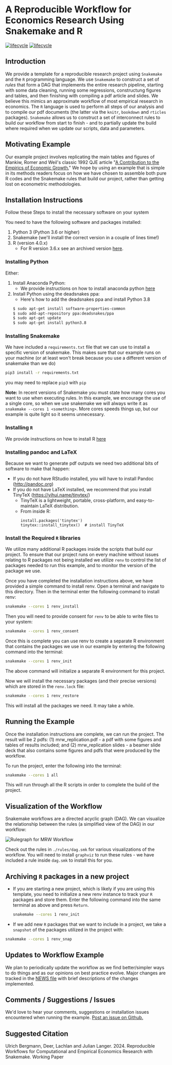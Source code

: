 # A Reproducible Workflow for Economics Research Using Snakemake and R

[![lifecycle](https://img.shields.io/badge/lifecycle-stable-green.svg)](https://www.tidyverse.org/lifecycle/#stable)
[![lifecycle](https://img.shields.io/badge/version-1.0.0-red.svg)]()

## Introduction

We provide a template for a reproducible research project using `Snakemake` and the `R` programming language.
We use `Snakemake` to construct a set of *rules* that form a DAG that implements the entire research pipeline, starting with some data cleaning, running some regressions, constructung figures and tables, and then finishing with compiling a pdf article and slides.
We believe this mimics an approximate workflow of most empirical research in economics.
The `R` language is used to perform all steps of our analysis and to compile our pdf documents (the latter via the `knitr`, `bookdown` and `rticles` packages).
`Snakemake` allows us to construct a set of interconnect rules to build our workflow from start to finish - and to partially update the build where required when we update our scripts, data and parameters.

## Motivating Example

Our example project involves replicating the main tables and figures of Mankiw, Romer and Weil's classic 1992 QJE article "[A Contribution to the Empirics of Economic Growth.](https://eml.berkeley.edu/~dromer/papers/MRW_QJE1992.pdf)"
We hope by using an example that is simple in its methods readers focus on how we have chosen to assemble both pure R codes and the Snakemake rules that build our project, rather than getting lost on econometric methodologies.

## Installation Instructions

Follow these Steps to install the necessary software on your system

You need to have the following software and packages installed:

1. Python 3 (Python 3.6 or higher)
2. Snakemake (we'll install the correct version in a couple of lines time!)
3. R (version 4.0.x)
   * For R version 3.6.x see an archived version [here](https://github.com/lachlandeer/snakemake-econ-r/tree/archive/r-3.6).

### Installing Python

Either:

1. Install Anaconda Python:
    - We provide instructions on how to install anaconda python [here](https://pp4rs.github.io/2020-uzh-installation-guide/python/)
2. Install Python using the deadsnakes ppa:
    - Here's how to add the deadsnakes ppa and install Python 3.8
    ```bash
    $ sudo apt-get install software-properties-common
    $ sudo add-apt-repository ppa:deadsnakes/ppa
    $ sudo apt-get update
    $ sudo apt-get install python3.8
    ```

### Installing Snakemake

We have included a `requirements.txt` file that we can use to install a specific version of snakemake.
This makes sure that our example runs on your machine (or at least won't break because you use a different version of snakemake than we do)

``` bash
pip3 install -r requirements.txt
```

you may need to replace `pip3` with `pip`

**Note:** In recent versions of Snakemake you must state how many cores you want to use when executing rules. 
In this example, we encourage the use of a single core, so when we use snakemake we will always write it as `snakemake --cores 1 <something>`.
More cores speeds things up, but our example is quite light so it seems unnecessary.

### Installing `R`

We provide instructions on how to install R [here](https://pp4rs.github.io/2020-uzh-installation-guide/r)

### Installing pandoc and LaTeX

Because we want to generate pdf outputs we need two additional bits of software to make that happen:

* If you do not have RStudio installed, you will have to install Pandoc (http://pandoc.org)
* If you do not have LaTeX installed, we recommend that you install TinyTeX (https://yihui.name/tinytex/)
  * TinyTeX is a lightweight, portable, cross-platform, and easy-to-maintain LaTeX distribution.
  - From inside R:
    ```{r}
    install.packages('tinytex')
    tinytex::install_tinytex()  # install TinyTeX
    ```

### Install the Required `R` libraries

We utilize many additional R packages inside the scripts that build our project.
To ensure that our project runs on every machine without issues relating to R packages not being installed we utilize `renv` to control the list of packages needed to run this example, and to monitor the version of the package we use.

Once you have completed the installation instructions above, we have provided a simple command to install renv.
Open a terminal and navigate to this directory.
Then in the terminal enter the following command to install renv:

``` bash
snakemake --cores 1 renv_install
```

Then you will need to provide consent for `renv` to be able to write files to your system:

``` bash
snakemake --cores 1 renv_consent
```

Once this is complete you can use renv to create a separate R environment that contains the packages we use in our example by entering the following command into the terminal:

``` bash
snakemake --cores 1 renv_init
```

The above command will initialize a separate R environment for this project.

Now we will install the necessary packages (and their precise versions) which are stored in the `renv.lock` file:

``` bash
snakemake --cores 1 renv_restore
```

This will install all the packages we need. It may take a while.

## Running the Example

Once the installation instructions are complete, we can run the project.
The result will be 2 pdfs: (1) mrw_replication.pdf - a pdf with some figures and tables of results included; and
(2) mrw_replication slides - a beamer slide deck that also contains some figures and pdfs that were produced by the workflow.

To run the project, enter the following into the terminal:

``` bash
snakemake --cores 1 all
```

This will run through all the R scripts in order to complete the build of the project.

## Visualization of the Workflow

Snakemake workflows are a directed acyclic graph (DAG).
We can visualize the relationship between the rules (a simplified view of the DAG) in our workflow:

![Rulegraph for MRW Workflow](./rulegraph.png)

Check out the rules in `./rules/dag.smk` for various visualizations of the workflow. 
You will need to install `graphviz` to run these rules - we have included a rule inside `dag.smk` to install this for you. 

## Archiving `R` packages in a new project

* If you are starting a new project, which is likely if you are using
   this template, you need to initialize a new renv instance to
   track your `R` packages and store them.
   Enter the following command into the same terminal as above
   and press `Return`.

   ``` bash
   snakemake --cores 1 renv_init
   ```

* If we add new `R` packages that we want to include in a project, we take a `snapshot` of the packages utilized in the project with:

```bash
snakemake --cores 1 renv_snap
```

## Updates to Workflow Example

We plan to periodically update the workflow as we find better/simpler ways to do things and as our opinions on best practice evolve.
Major changes are tracked in the [NEWS file](./NEWS.md) with brief descriptions of the changes implemented.

## Comments / Suggestions / Issues

We'd love to hear your comments, suggestions or installation issues encountered when running the example.
[Post an issue on Github.](https://github.com/lachlandeer/snakemake-econ-r/issues)

## Suggested Citation

Ulrich Bergmann, Deer, Lachlan and Julian Langer. 2024. Reproducible Workflows for Computational and Empirical Economics Research with Snakemake. Working Paper
